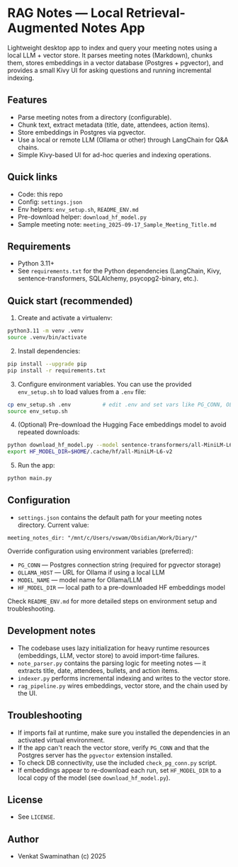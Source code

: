 # RAG Notes — Local Retrieval-Augmented Notes App

Lightweight desktop app to index and query your meeting notes using a local LLM + vector store. It parses meeting notes (Markdown), chunks them, stores embeddings in a vector database (Postgres + pgvector), and provides a small Kivy UI for asking questions and running incremental indexing.

## Features
- Parse meeting notes from a directory (configurable).
- Chunk text, extract metadata (title, date, attendees, action items).
- Store embeddings in Postgres via pgvector.
- Use a local or remote LLM (Ollama or other) through LangChain for Q&A chains.
- Simple Kivy-based UI for ad-hoc queries and indexing operations.

## Quick links
- Code: this repo
- Config: `settings.json`
- Env helpers: `env_setup.sh`, `README_ENV.md`
- Pre-download helper: `download_hf_model.py`
- Sample meeting note: `meeting_2025-09-17_Sample_Meeting_Title.md`

## Requirements
- Python 3.11+
- See `requirements.txt` for the Python dependencies (LangChain, Kivy, sentence-transformers, SQLAlchemy, psycopg2-binary, etc.).

## Quick start (recommended)
1. Create and activate a virtualenv:

```bash
python3.11 -m venv .venv
source .venv/bin/activate
```

2. Install dependencies:

```bash
pip install --upgrade pip
pip install -r requirements.txt
```

3. Configure environment variables. You can use the provided `env_setup.sh` to load values from a `.env` file:

```bash
cp env_setup.sh .env          # edit .env and set vars like PG_CONN, OLLAMA_HOST, HF_MODEL_DIR
source env_setup.sh
```

4. (Optional) Pre-download the Hugging Face embeddings model to avoid repeated downloads:

```bash
python download_hf_model.py --model sentence-transformers/all-MiniLM-L6-v2 --out ~/.cache/hf/all-MiniLM-L6-v2
export HF_MODEL_DIR=$HOME/.cache/hf/all-MiniLM-L6-v2
```

5. Run the app:

```bash
python main.py
```

## Configuration
- `settings.json` contains the default path for your meeting notes directory. Current value:

```
meeting_notes_dir: "/mnt/c/Users/vswam/Obsidian/Work/Diary/"
```

Override configuration using environment variables (preferred):
- `PG_CONN` — Postgres connection string (required for pgvector storage)
- `OLLAMA_HOST` — URL for Ollama if using a local LLM
- `MODEL_NAME` — model name for Ollama/LLM
- `HF_MODEL_DIR` — local path to a pre-downloaded HF embeddings model

Check `README_ENV.md` for more detailed steps on environment setup and troubleshooting.

## Development notes
- The codebase uses lazy initialization for heavy runtime resources (embeddings, LLM, vector store) to avoid import-time failures.
- `note_parser.py` contains the parsing logic for meeting notes — it extracts title, date, attendees, bullets, and action items.
- `indexer.py` performs incremental indexing and writes to the vector store.
- `rag_pipeline.py` wires embeddings, vector store, and the chain used by the UI.

## Troubleshooting
- If imports fail at runtime, make sure you installed the dependencies in an activated virtual environment.
- If the app can't reach the vector store, verify `PG_CONN` and that the Postgres server has the `pgvector` extension installed.
- To check DB connectivity, use the included `check_pg_conn.py` script.
- If embeddings appear to re-download each run, set `HF_MODEL_DIR` to a local copy of the model (see `download_hf_model.py`).


## License
- See `LICENSE`.

## Author
- Venkat Swaminathan (c) 2025  
